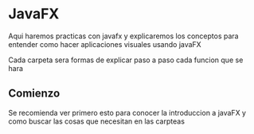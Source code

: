 # JavaFX
Aqui haremos practicas con javafx y explicaremos los conceptos para entender como hacer aplicaciones visuales usando javaFX

Cada carpeta sera formas de explicar paso a paso cada funcion que se hara

## Comienzo
Se recomienda ver primero esto para conocer la introduccion a javaFX y como buscar las cosas que necesitan en las carpteas
